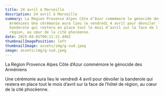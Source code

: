 ```yaml
---
title: 24 avril à Marseille
description: 24 avril à Marseille
summary: La Région Provence Alpes Côte d’Azur commémore le génocide des
  Arméniens Une cérémonie aura lieu le vendredi 4 avril pour dévoiler la
  banderole qui restera en place tout le mois d’avril sur la face de l’hôtel de
  région, au cœur de la cité phocéenne.
date: 2025-04-01T00:11:21.446Z
thumbnailImagePosition: left
thumbnailImage: assets/img/g-sud.jpeg
image: assets/img/g-sud.jpeg
---
```

<!--StartFragment-->

La Région Provence Alpes Côte d’Azur commémore le génocide des Arméniens

Une cérémonie aura lieu le vendredi 4 avril pour dévoiler la banderole qui restera en place tout le mois d’avril sur la face de l’hôtel de région, au cœur de la cité phocéenne.

<!--EndFragment-->
